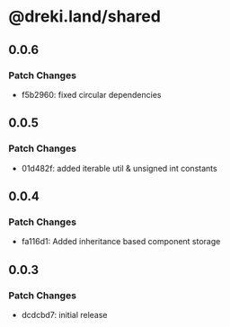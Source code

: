 # @dreki.land/shared

## 0.0.6

### Patch Changes

- f5b2960: fixed circular dependencies

## 0.0.5

### Patch Changes

- 01d482f: added iterable util & unsigned int constants

## 0.0.4

### Patch Changes

- fa116d1: Added inheritance based component storage

## 0.0.3

### Patch Changes

- dcdcbd7: initial release
